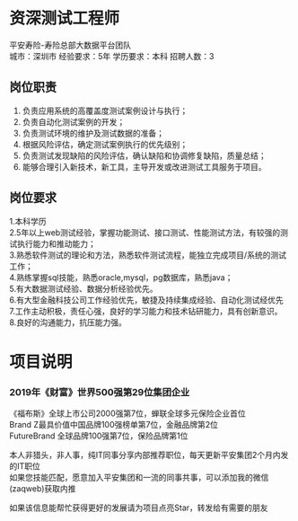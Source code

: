 # 资深测试工程师
平安寿险-寿险总部大数据平台团队  
城市：深圳市 经验要求：5年 学历要求：本科  招聘人数：3

## 岗位职责
1.	负责应用系统的高覆盖度测试案例设计与执行；   
2.	负责自动化测试案例的开发；   
3.	负责测试环境的维护及测试数据的准备；   
4.	根据风险评估，确定测试案例执行的优先级别；   
5.	负责测试发现缺陷的风险评估，确认缺陷和协调修复缺陷，质量总结；   
6.	能够合理引入新技术，新工具，主导开发或改进测试工具服务于项目。

## 岗位要求
1.本科学历   
2.5年以上web测试经验，掌握功能测试、接口测试、性能测试方法，有较强的测试执行能力和推动能力；   
3.熟悉软件测试的理论和方法，熟悉软件测试流程，能独立完成项目/系统的测试工作；   
4.熟练掌握sql技能，熟悉oracle,mysql，pg数据库，熟悉java；   
5.有大数据测试经验、数据分析经验优先。   
6.有大型金融科技公司工作经验优先，敏捷及持续集成经验、自动化测试经优先   
7.工作主动积极，责任心强，良好的学习能力和技术钻研能力，具有创新意识。   
8.良好的沟通能力，抗压能力强。

# 项目说明

### 2019年《财富》世界500强第29位集团企业
《福布斯》全球上市公司2000强第7位，蝉联全球多元保险企业首位  
Brand Z最具价值中国品牌100强榜单第7位，金融品牌第2位  
FutureBrand 全球品牌100强第7位，保险品牌第1位

本人非猎头，非人事，纯IT同事分享内部推荐职位，每天更新平安集团2个月内发的IT职位  
如果您技能匹配，愿意加入平安集团和一流的同事共事，可以添加我的微信(zaqweb)获取内推 

如果该信息能帮忙获得更好的发展请为项目点亮Star，转发给有需要的朋友




